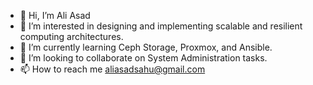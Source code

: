 - 👋 Hi, I’m Ali Asad
- 👀 I’m interested in designing and implementing scalable and resilient computing architectures.
- 🌱 I’m currently learning Ceph Storage, Proxmox, and Ansible.
- 💞️ I’m looking to collaborate on System Administration tasks.
- 📫 How to reach me aliasadsahu@gmail.com

<!---
aliasadsahu/aliasadsahu is a ✨ special ✨ repository because its `README.md` (this file) appears on your GitHub profile.
You can click the Preview link to take a look at your changes.
--->
